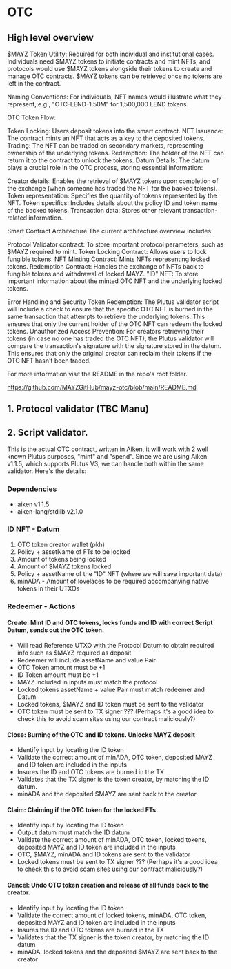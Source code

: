 # OTC

## High level overview

$MAYZ Token Utility: Required for both individual and institutional cases. Individuals need $MAYZ tokens to initiate contracts and mint NFTs, and protocols would use $MAYZ tokens alongside their tokens to create and manage OTC contracts. $MAYZ tokens can be retrieved once no tokens are left in the contract.

Naming Conventions: For individuals, NFT names would illustrate what they represent, e.g., "OTC-LEND-1.50M" for 1,500,000 LEND tokens.

OTC Token Flow:

Token Locking: Users deposit tokens into the smart contract.
NFT Issuance: The contract mints an NFT that acts as a key to the deposited tokens.
Trading: The NFT can be traded on secondary markets, representing ownership of the underlying tokens.
Redemption: The holder of the NFT can return it to the contract to unlock the tokens.
Datum Details: The datum plays a crucial role in the OTC process, storing essential information:

Creator details: Enables the retrieval of $MAYZ tokens upon completion of the exchange (when someone has traded the NFT for the backed tokens).
Token representation: Specifies the quantity of tokens represented by the NFT.
Token specifics: Includes details about the policy ID and token name of the backed tokens.
Transaction data: Stores other relevant transaction-related information.

Smart Contract Architecture
The current architecture overview includes:

Protocol Validator contract: To store important protocol parameters, such as $MAYZ required to mint.
Token Locking Contract: Allows users to lock fungible tokens.
NFT Minting Contract: Mints NFTs representing locked tokens.
Redemption Contract: Handles the exchange of NFTs back to fungible tokens and withdrawal of locked MAYZ.
"ID" NFT: To store important information about the minted OTC NFT and the underlying locked tokens.

Error Handling and Security
Token Redemption: The Plutus validator script will include a check to ensure that the specific OTC NFT is burned in the same transaction that attempts to retrieve the underlying tokens. 
This ensures that only the current holder of the OTC NFT can redeem the locked tokens.
Unauthorized Access Prevention: For creators retrieving their tokens (in case no one has traded the OTC NFT), the Plutus validator will compare the transaction's signature with the signature stored in the datum. 
This ensures that only the original creator can reclaim their tokens if the OTC NFT hasn't been traded.

For more information visit the README in the repo's root folder.

https://github.com/MAYZGitHub/mayz-otc/blob/main/README.md


## 1. Protocol validator (TBC Manu)


## 2. Script validator.
This is the actual OTC contract, written in Aiken, it will work with 2 well known Plutus purposes, "mint" and "spend". Since we are using Aiken v1.1.5, which supports Plutus V3, we can handle both within the same validator.
Here's the details:


### Dependencies
* aiken v1.1.5
* aiken-lang/stdlib v2.1.0


### ID NFT - Datum
1. OTC token creator wallet (pkh)
2. Policy + assetName of FTs to be locked
3. Amount of tokens being locked
4. Amount of $MAYZ tokens locked
5. Policy + assetName of the "ID" NFT (where we will save important data)
6. minADA - Amount of lovelaces to be required accompanying native tokens in their UTXOs 


### Redeemer - Actions

#### Create: Mint ID and OTC tokens, locks funds and ID with correct Script Datum, sends out the OTC token.
* Will read Reference UTXO with the Protocol Datum to obtain required info such as $MAYZ required as deposit
* Redeemer will include assetName and value Pair
* OTC Token amount must be +1
* ID Token amount must be +1
* MAYZ included in inputs must match the protocol 
* Locked tokens assetName + value Pair must match redeemer and Datum
* Locked tokens, $MAYZ and ID token must be sent to the validator
* OTC token must be sent to TX signer ??? (Perhaps it's a good idea to check this to avoid scam sites using our contract maliciously?) 


#### Close:  Burning of the OTC and ID tokens. Unlocks MAYZ deposit
* Identify input by locating the ID token
* Validate the correct amount of minADA, OTC token, deposited MAYZ and ID token are included in the inputs
* Insures the ID and OTC tokens are burned in the TX
* Validates that the TX signer is the token creator, by matching the ID datum.
* minADA and the deposited $MAYZ are sent back to the creator


#### Claim:  Claiming if the OTC token for the locked FTs.
* Identify input by locating the ID token
* Output datum must match the ID datum
* Validate the correct amount of minADA, OTC token, locked tokens, deposited MAYZ and ID token are included in the inputs
* OTC, $MAYZ, minADA and ID tokens are sent to the validator
* Locked tokens must be sent to TX signer ??? (Perhaps it's a good idea to check this to avoid scam sites using our contract maliciously?)


#### Cancel: Undo OTC token creation and release of all funds back to the creator.
* Identify input by locating the ID token
* Validate the correct amount of locked tokens, minADA, OTC token, deposited MAYZ and ID token are included in the inputs
* Insures the ID and OTC tokens are burned in the TX
* Validates that the TX signer is the token creator, by matching the ID datum
* minADA, locked tokens and the deposited $MAYZ are sent back to the creator